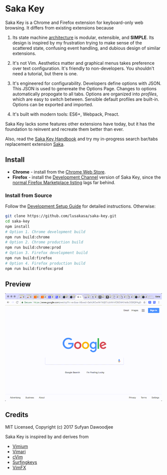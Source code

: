 # Saka Key

Saka Key is a Chrome and Firefox extension for keyboard-only web browsing. It differs from existing extensions because

1. Its state machine [architecture](http://key.saka.io/dev_docs/software_architecture) is modular, extensible, and **SIMPLE**. Its design is inspired by my frustration trying to make sense of the scattered state, confusing event handling, and dubious design of similar extensions.

2. It's not Vim. Aesthetics matter and graphical menus takes preference over text configuration. It's friendly to non-developers. You shouldn't need a tutorial, but there is one.

3. It's engineered for configurability. Developers define options with JSON. This JSON is used to genereate the Options Page. Changes to options automatically propogate to all tabs. Options are organized into _profiles_, which are easy to switch between. Sensible default profiles are built-in. Options can be exported and imported.

4. It's built with modern tools: ES6+, Webpack, Preact.

Saka Key lacks some features other extensions have today, but it has the foundation to reinvent and recreate them better than ever. 

Also, read the [Saka Key Handbook](https://key.saka.io) and try my in-progress search bar/tabs replacement extension [Saka](https://saka.io).

## Install

* **Chrome** - install from the [Chrome Web Store](https://chrome.google.com/webstore/detail/saka-key/hhhpdkekipnbloiiiiaokibebpdpakdp).
* **Firefox** - install the  [Development Channel](https://addons.mozilla.org/firefox/downloads/latest-beta/saka-key/addon-795406-latest.xpi?src=dp-btn-devchannel) version of Saka Key, since the [normal Firefox Marketplace listing](https://addons.mozilla.org/en-US/firefox/addon/saka-key/) lags far behind.

### Install from Source

Follow the [Development Setup Guide](https://key.saka.io/dev_docs/setup.html) for detailed instructions. Otherwise:

```sh
git clone https://github.com/lusakasa/saka-key.git
cd saka-key
npm install
# Option 1. Chrome development build
npm run build:chrome
# Option 2. Chrome production build
npm run build:chrome:prod
# Option 3. Firefox development build
npm run build:firefox
# Option 4. Firefox production build
npm run build:firefox:prod
```

## Preview

![Saka Key Preview](./book/images/saka-key-preview.gif)

## Credits

MIT Licensed, Copyright (c) 2017 Sufyan Dawoodjee 

Saka Key is inspired by and derives from

* [Vimium](https://github.com/philc/vimium)
* [Vimari](https://github.com/guyht/vimari)
* [cVim](https://github.com/1995eaton/chromium-vim)
* [Surfingkeys](https://github.com/brookhong/Surfingkeys)
* [VimFX](https://github.com/akhodakivskiy/VimFx)
